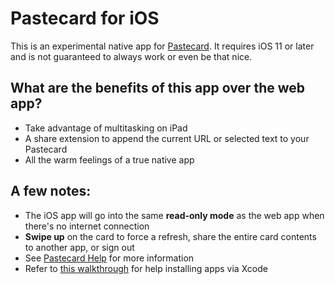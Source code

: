 # Pastecard for iOS

This is an experimental native app for [Pastecard](https://pastecard.net). It requires iOS 11 or later and is not guaranteed to always work or even be that nice.

## What are the benefits of this app over the web app?
* Take advantage of multitasking on iPad
* A share extension to append the current URL or selected text to your Pastecard
* All the warm feelings of a true native app

## A few notes:
* The iOS app will go into the same __read-only mode__ as the web app when there's no internet connection
* __Swipe up__ on the card to force a refresh, share the entire card contents to another app, or sign out
* See [Pastecard Help](https://pastecard.net/help/) for more information
* Refer to [this walkthrough](http://osxdaily.com/2016/01/12/howto-sideload-apps-iphone-ipad-xcode/) for help installing apps via Xcode